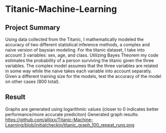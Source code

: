# Titanic-Machine-Learning

## Project Summary
Using data collected from the Titanic, I mathematically modeled the accuracy of two different statistical inference methods, a complex and naive version of baysian modeling. For the titanic dataset, I take into account 3 variables: sex, age, and class. Utilizing Bayes Theorem my code estimates the probability of a person surviving the titanic given the three variables. The complex model assumes that the three variables are related in some way while the naive takes each variable into account separatly. Given a different training size for the models, test the accuracy of the model on other cases (800 total).

## Result
Graphs are generated using logarithmic values (closer to 0 indicates better performance/more accurate prediciton)
Generated graph results: https://github.com/alliixx/Titanic-Machine-Learning/blob/initialcheckin/titanic_graph_100_repeat_runs.png
